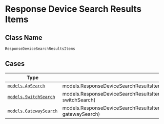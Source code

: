 
# Response Device Search Results Items

## Class Name

`ResponseDeviceSearchResultsItems`

## Cases

| Type | Factory Method |
|  --- | --- |
| [`models.ApSearch`](../../../doc/models/ap-search.md) | models.ResponseDeviceSearchResultsItemsContainer.FromApSearch(models.ApSearch apSearch) |
| [`models.SwitchSearch`](../../../doc/models/switch-search.md) | models.ResponseDeviceSearchResultsItemsContainer.FromSwitchSearch(models.SwitchSearch switchSearch) |
| [`models.GatewaySearch`](../../../doc/models/gateway-search.md) | models.ResponseDeviceSearchResultsItemsContainer.FromGatewaySearch(models.GatewaySearch gatewaySearch) |

